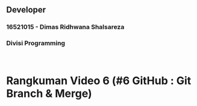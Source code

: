 ## Developer
### 16521015 - Dimas Ridhwana Shalsareza
### Divisi  Programming

<p>&nbsp;</p>

# Rangkuman Video 6 (#6 GitHub : Git Branch & Merge)
